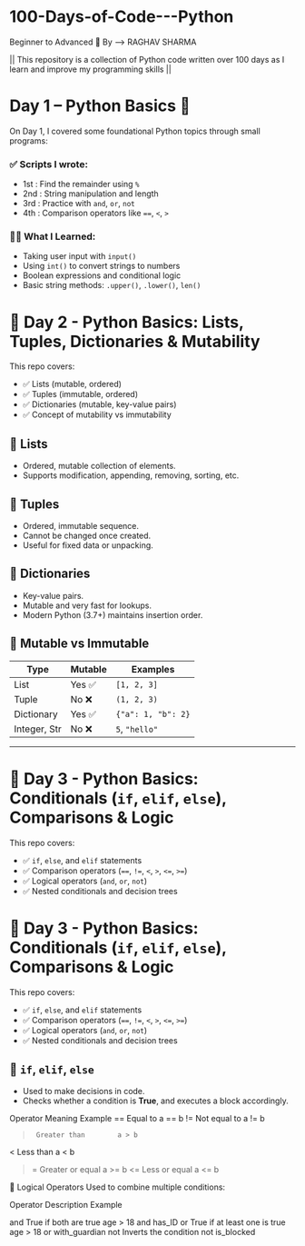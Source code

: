 # 100-Days-of-Code---Python
Beginner to Advanced 🐍
By --> RAGHAV SHARMA

|| This repository is a collection of Python code written over 100 days as I learn and improve my programming skills ||


# Day 1 – Python Basics 🐍

On Day 1, I covered some foundational Python topics through small programs:

### ✅ Scripts I wrote:
- 1st : Find the remainder using `%`
- 2nd : String manipulation and length
- 3rd : Practice with `and`, `or`, `not`
- 4th : Comparison operators like `==`, `<`, `>`

### 👨‍💻 What I Learned:
- Taking user input with `input()`
- Using `int()` to convert strings to numbers
- Boolean expressions and conditional logic
- Basic string methods: `.upper()`, `.lower()`, `len()`


# 📘 Day 2 - Python Basics: Lists, Tuples, Dictionaries & Mutability

This repo covers:

- ✅ Lists (mutable, ordered)
- ✅ Tuples (immutable, ordered)
- ✅ Dictionaries (mutable, key-value pairs)
- ✅ Concept of mutability vs immutability

## 🔸 Lists
- Ordered, mutable collection of elements.
- Supports modification, appending, removing, sorting, etc.

## 🔸 Tuples
- Ordered, immutable sequence.
- Cannot be changed once created.
- Useful for fixed data or unpacking.

## 🔸 Dictionaries
- Key-value pairs.
- Mutable and very fast for lookups.
- Modern Python (3.7+) maintains insertion order.

## 🔸 Mutable vs Immutable
| Type         | Mutable | Examples              |
|--------------|---------|------------------------|
| List         | Yes ✅   | `[1, 2, 3]`            |
| Tuple        | No ❌    | `(1, 2, 3)`            |
| Dictionary   | Yes ✅   | `{"a": 1, "b": 2}`     |
| Integer, Str | No ❌    | `5`, `"hello"`         |

---

# 🧠 Day 3 - Python Basics: Conditionals (`if`, `elif`, `else`), Comparisons & Logic

This repo covers:

- ✅ `if`, `else`, and `elif` statements
- ✅ Comparison operators (`==`, `!=`, `<`, `>`, `<=`, `>=`)
- ✅ Logical operators (`and`, `or`, `not`)
- ✅ Nested conditionals and decision trees


# 🧠 Day 3 - Python Basics: Conditionals (`if`, `elif`, `else`), Comparisons & Logic

This repo covers:

- ✅ `if`, `else`, and `elif` statements
- ✅ Comparison operators (`==`, `!=`, `<`, `>`, `<=`, `>=`)
- ✅ Logical operators (`and`, `or`, `not`)
- ✅ Nested conditionals and decision trees

## 🔸 `if`, `elif`, `else`
- Used to make decisions in code.
- Checks whether a condition is **True**, and executes a block accordingly.

Operator	           Meaning Example
==	     Equal to	       a == b
!=	   Not equal to	       a != b
>	   Greater than	       a > b
<	    Less than	       a < b
>=	  Greater or equal	   a >= b
<=	   Less or equal	   a <= b

🔸 Logical Operators
Used to combine multiple conditions:

Operator	                             Description Example

and	       True if both are true	     age > 18 and has_ID
or	    True if at least one is true	age > 18 or with_guardian
not	      Inverts the condition	not          is_blocked
